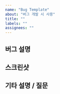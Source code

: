 ```yaml
---
name: "Bug Template"
about: "버그 개발 시 사용"
title: ""
labels: ""
assignees: ""
---
```


## 버그 설명

## 스크린샷

## 기타 설명 / 질문
